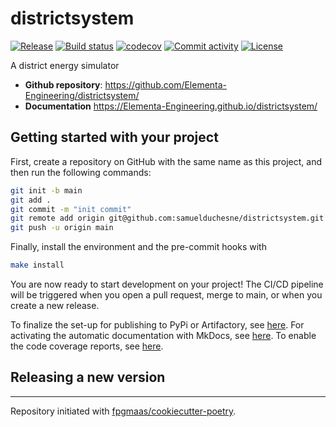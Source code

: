 # districtsystem

[![Release](https://img.shields.io/github/v/release/Elementa-Engineering/districtsystem)](https://img.shields.io/github/v/release/Elementa-Engineering/districtsystem)
[![Build status](https://img.shields.io/github/actions/workflow/status/Elementa-Engineering/districtsystem/main.yml?branch=main)](https://github.com/Elementa-Engineering/districtsystem/actions/workflows/main.yml?query=branch%3Amain)
[![codecov](https://codecov.io/gh/Elementa-Engineering/districtsystem/branch/main/graph/badge.svg)](https://codecov.io/gh/Elementa-Engineering/districtsystem)
[![Commit activity](https://img.shields.io/github/commit-activity/m/Elementa-Engineering/districtsystem)](https://img.shields.io/github/commit-activity/m/Elementa-Engineering/districtsystem)
[![License](https://img.shields.io/github/license/Elementa-Engineering/districtsystem)](https://img.shields.io/github/license/Elementa-Engineering/districtsystem)

A district energy simulator

- **Github repository**: <https://github.com/Elementa-Engineering/districtsystem/>
- **Documentation** <https://Elementa-Engineering.github.io/districtsystem/>

## Getting started with your project

First, create a repository on GitHub with the same name as this project, and then run the following commands:

```bash
git init -b main
git add .
git commit -m "init commit"
git remote add origin git@github.com:samuelduchesne/districtsystem.git
git push -u origin main
```

Finally, install the environment and the pre-commit hooks with

```bash
make install
```

You are now ready to start development on your project!
The CI/CD pipeline will be triggered when you open a pull request, merge to main, or when you create a new release.

To finalize the set-up for publishing to PyPi or Artifactory, see [here](https://fpgmaas.github.io/cookiecutter-poetry/features/publishing/#set-up-for-pypi).
For activating the automatic documentation with MkDocs, see [here](https://fpgmaas.github.io/cookiecutter-poetry/features/mkdocs/#enabling-the-documentation-on-github).
To enable the code coverage reports, see [here](https://fpgmaas.github.io/cookiecutter-poetry/features/codecov/).

## Releasing a new version

---

Repository initiated with [fpgmaas/cookiecutter-poetry](https://github.com/fpgmaas/cookiecutter-poetry).
